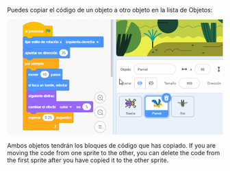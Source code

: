 
Puedes copiar el código de un objeto a otro objeto en la lista de Objetos:

![Drag code from one sprite's Code area to another sprite in the Sprite list, then let go of the code.](images/drag-parrot-code.gif)

Ambos objetos tendrán los bloques de código que has copiado. If you are moving the code from one sprite to the other, you can delete the code from the first sprite after you have copied it to the other sprite.


